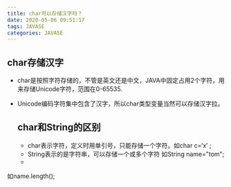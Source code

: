 ```yaml
---
title: char可以存储汉字吗？
date: 2020-05-06 09:51:17
tags: JAVASE
categories: JAVASE
---
```


## char存储汉字

- char是按照字符存储的，不管是英文还是中文，JAVA中固定占用2个字符，用来存储Unicode字符，范围在0-65535.

- Unicode编码字符集中包含了汉字，所以char类型变量当然可以存储汉字拉。
  <!--more-->

  ## char和String的区别

  - char表示字符，定义时用单引号，只能存储一个字符。如char c=‘x’ ;
  - String表示的是字符串，可以存储一个或多个字符 如String name="tom";
  - 


如name.length();
